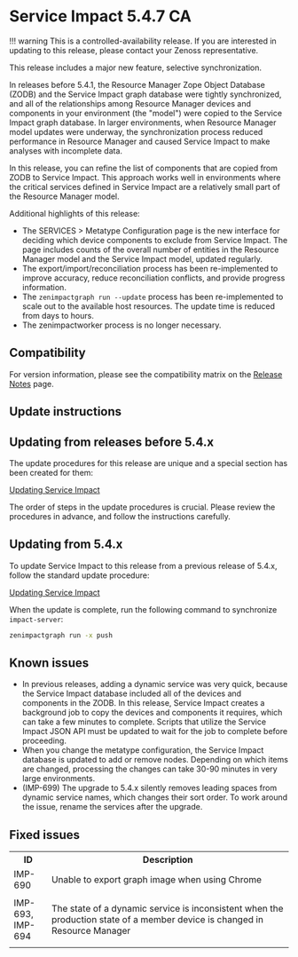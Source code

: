 # Service Impact 5.4.7 CA

!!! warning
    This is a controlled-availability release. If you are interested in
    updating to this release, please contact your Zenoss representative.

This release includes a major new feature, selective synchronization.

In releases before 5.4.1, the Resource Manager Zope Object Database
(ZODB) and the Service Impact graph database were tightly synchronized,
and all of the relationships among Resource Manager devices and
components in your environment (the "model") were copied to the Service
Impact graph database. In larger environments, when Resource Manager
model updates were underway, the synchronization process reduced
performance in Resource Manager and caused Service Impact to make
analyses with incomplete data.

In this release, you can refine the list of components that are copied
from ZODB to Service Impact. This approach works well in environments
where the critical services defined in Service Impact are a relatively
small part of the Resource Manager model.

Additional highlights of this release:

-   The SERVICES &gt; Metatype Configuration page is the new interface
    for deciding which device components to exclude from Service Impact.
    The page includes counts of the overall number of entities in the
    Resource Manager model and the Service Impact model, updated
    regularly.
-   The export/import/reconciliation process has been re-implemented to
    improve accuracy, reduce reconciliation conflicts, and provide
    progress information.
-   The `zenimpactgraph run --update` process has been
    re-implemented to scale out to the available host resources. The
    update time is reduced from days to hours.
-   The zenimpactworker process is no longer necessary.

## Compatibility

For version information, please see the compatibility matrix on the
[Release Notes](/not-migrated.html)
page.

## Update instructions

## Updating from releases before 5.4.x

The update procedures for this release are unique and a special section
has been created for them:

[Updating Service Impact](/imp/install/installation-procedures.html)

The order of steps in the update procedures is crucial. Please review
the procedures in advance, and follow the instructions carefully.

## Updating from 5.4.x

To update Service Impact to this release from a previous release of
5.4.x, follow the standard update procedure:

[Updating Service Impact](/imp/install/installation-procedures.html)

When the update is complete, run the following command to synchronize
`impact-server`:

```sh
zenimpactgraph run -x push
```

## Known issues

-   In previous releases, adding a dynamic service was very quick,
    because the Service Impact database included all of the devices and
    components in the ZODB. In this release, Service Impact creates a
    background job to copy the devices and components it requires, which
    can take a few minutes to complete. Scripts that utilize the Service
    Impact JSON API must be updated to wait for the job to complete
    before proceeding.
-   When you change the metatype configuration, the Service Impact
    database is updated to add or remove nodes. Depending on which items
    are changed, processing the changes can take 30-90 minutes in very
    large environments.
-   (IMP-699) The upgrade to 5.4.x silently removes leading spaces from
    dynamic service names, which changes their sort order. To work
    around the issue, rename the services after the upgrade.

## Fixed issues

<table>
<tbody>
<tr markdown="1">
<th>ID</th>
<th>Description</th>
</tr>

<tr markdown="1">
<td>IMP-690</td>
<td>Unable to export graph image when using Chrome</td>
</tr>
<tr markdown="1">
<td>IMP-693,<br />
IMP-694</td>
<td><p>The state of a dynamic service is inconsistent when the production state of a member device is changed in Resource Manager</p></td>
</tr>
</tbody>
</table>



